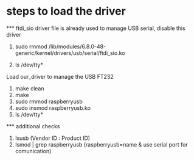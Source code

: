 # steps to load the driver

*** ftdi_sio driver file is already used to manage USB serial, disable this driver

1. sudo rmmod /lib/modules/6.8.0-48-generic/kernel/drivers/usb/serial/ftdi_sio.ko

2. ls /dev/tty*

Load our_driver to manage the USB FT232

1. make clean
2. make
3. sudo rmmod raspberryusb
4. sudo insmod raspberryusb.ko
5. ls /dev/tty*

*** additional checks

1. lsusb (Vendor ID : Product ID)
2. lsmod | grep raspberryusb (raspberryusb=name & use serial port for comunication)